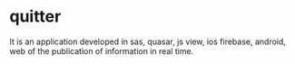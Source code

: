# quitter
It is an application developed in sas, quasar, js view, ios firebase, android, web of the publication of information in real time.
